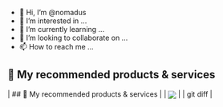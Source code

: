 - 👋 Hi, I’m @nomadus
- 👀 I’m interested in ...
- 🌱 I’m currently learning ...
- 💞️ I’m looking to collaborate on ...
- 📫 How to reach me ...

<!---
nomadus/nomadus is a ✨ special ✨ repository because its `README.md` (this file) appears on your GitHub profile.
You can click the Preview link to take a look at your changes.
--->

## 🚀 My recommended products & services

| ## 🚀 My recommended products & services |
| <img align="center" src="https://omnipost.biz/api/posts/?accountName=nnurmano&type=products"/> | 
| git diff |
